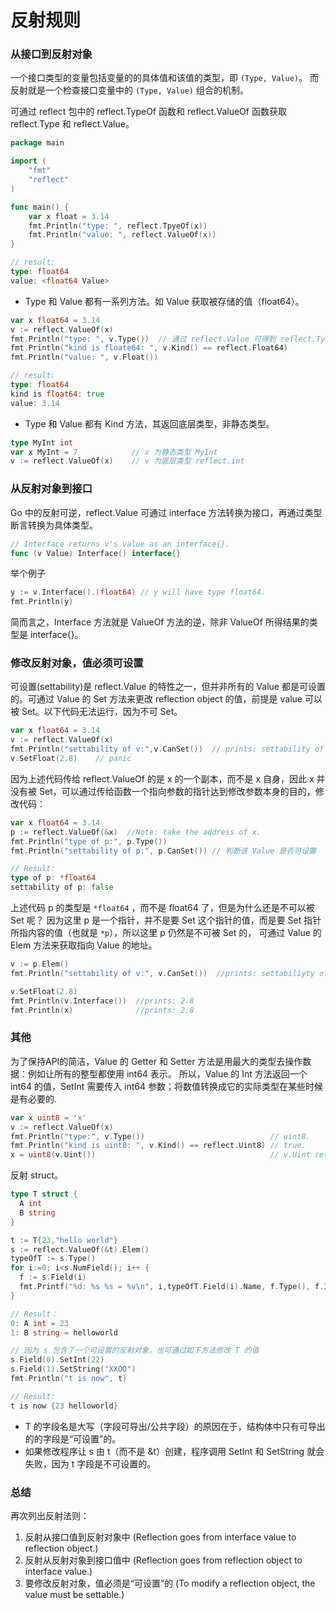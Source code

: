 反射规则
===

### 从接口到反射对象

一个接口类型的变量包括变量的的具体值和该值的类型，即 `(Type, Value)`。
而反射就是一个检查接口变量中的 `(Type, Value)` 组合的机制。

可通过 reflect 包中的 reflect.TypeOf 函数和 reflect.ValueOf 函数获取 reflect.Type 和 reflect.Value。

```go
package main

import (
    "fmt"
    "reflect"
)

func main() {
    var x float = 3.14
    fmt.Println("type: ", reflect.TpyeOf(x))
    fmt.Println("value: ", reflect.ValueOf(x))
}

// result:
type: float64
value: <float64 Value>
```

- Type 和 Value 都有一系列方法。如 Value 获取被存储的值（float64）。

```go
var x float64 = 3.14
v := reflect.ValueOf(x)
fmt.Println("type: ", v.Type())  // 通过 reflect.Value 可得到 reflect.Type
fmt.Println("kind is floate64: ", v.Kind() == reflect.Float64)
fmt.Println("value: ", v.Float())

// result:
type: float64
kind is float64: true
value: 3.14
```

- Type 和 Value 都有 Kind 方法，其返回底层类型，非静态类型。

```go
type MyInt int
var x MyInt = 7            // x 为静态类型 MyInt
v := reflect.ValueOf(x)    // v 为底层类型 reflect.int
```

### 从反射对象到接口

Go 中的反射可逆，reflect.Value 可通过 interface 方法转换为接口，再通过类型断言转换为具体类型。

```go
// Interface returns v's value as an interface{}.
func (v Value) Interface() interface{}
```

举个例子

```go
y := v.Interface().(float64) // y will have type float64.
fmt.Println(y)
```
简而言之，Interface 方法就是 ValueOf 方法的逆，除非 ValueOf 所得结果的类型是 interface{}。

### 修改反射对象，值必须可设置

可设置(settability)是 reflect.Value 的特性之一，但并非所有的 Value 都是可设置的。可通过 Value 的 Set 方法来更改 reflection object 的值，前提是 value 可以被 Set。以下代码无法运行，因为不可 Set。

```go
var x float64 = 3.14
v := reflect.ValueOf(x)
fmt.Println("settability of v:",v.CanSet())  // prints: settability of v: false
v.SetFloat(2.8)    // panic
```
因为上述代码传给 reflect.ValueOf 的是 x 的一个副本，而不是 x 自身，因此 x 并没有被 Set，可以通过传给函数一个指向参数的指针达到修改参数本身的目的，修改代码：

```go
var x float64 = 3.14
p := reflect.ValueOf(&x)  //Note: take the address of x.
fmt.Println("type of p:", p.Type())
fmt.Println("settability of p:", p.CanSet()) // 判断该 Value 是否可设置

// Result:
type of p: *float64
settability of p: false
```
上述代码 p 的类型是 `*float64` ，而不是 float64 了，但是为什么还是不可以被 Set 呢？
因为这里 p 是一个指针，并不是要 Set 这个指针的值，而是要 Set 指针所指内容的值（也就是 `*p`），所以这里 p 仍然是不可被 Set 的，
可通过 Value 的 Elem 方法来获取指向 Value 的地址。

```go
v := p.Elem()
fmt.Println("settability of v:", v.CanSet())  //prints: settabiliyty of v : true

v.SetFloat(2.8)
fmt.Println(v.Interface())  //prints: 2.8
fmt.Println(x)              //prints: 2.8
```

### 其他

为了保持API的简洁，Value 的 Getter 和 Setter 方法是用最大的类型去操作数据：例如让所有的整型都使用 int64 表示。
所以，Value 的 Int 方法返回一个 int64 的值，SetInt 需要传入 int64 参数；将数值转换成它的实际类型在某些时候是有必要的.

```go
var x uint8 = 'x'
v := reflect.ValueOf(x)
fmt.Println("type:", v.Type())                            // uint8.
fmt.Println("kind is uint8: ", v.Kind() == reflect.Uint8) // true.
x = uint8(v.Uint())                                       // v.Uint returns a uint64.
```

反射 struct。

```go
type T struct {
  A int
  B string
}

t := T{23,"hello world"}
s := reflect.ValueOf(&t).Elem()
typeOfT := s.Type()
for i:=0; i<s.NumField(); i++ {
  f := s.Field(i)
  fmt.Printf("%d: %s %s = %v\n", i,typeOfT.Field(i).Name, f.Type(), f.Interface())
}

// Result：
0: A int = 23
1: B string = helloworld

// 因为 s 包含了一个可设置的反射对象，也可通过如下方法修改 T 的值
s.Field(0).SetInt(22)
s.Field(1).SetString("XXOO")
fmt.Println("t is now", t)

// Result:
t is now {23 helloworld}
```
- T 的字段名是大写（字段可导出/公共字段）的原因在于，结构体中只有可导出的的字段是“可设置”的。
- 如果修改程序让 s 由 t（而不是 &t）创建，程序调用 SetInt 和 SetString 就会失败，因为 t 字段是不可设置的。


### 总结

再次列出反射法则：

1. 反射从接口值到反射对象中 (Reflection goes from interface value to reflection object.)
2. 反射从反射对象到接口值中 (Reflection goes from reflection object to interface value.)
3. 要修改反射对象，值必须是“可设置”的 (To modify a reflection object, the value must be settable.)
